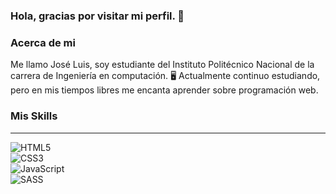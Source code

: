 ### Hola, gracias por visitar mi perfil. 👋

### Acerca de mi

Me llamo José Luis, soy estudiante del Instituto Politécnico Nacional de la carrera de Ingeniería en computación. 🖥️
Actualmente continuo estudiando, pero en mis tiempos libres me encanta aprender sobre programación web.

### Mis Skills
________________________________________________________________________________________________________________________
![HTML5](https://img.shields.io/badge/HTML5-orange?style=for-the-badge&logo=html5&logoColor=FFF&labelColor=black)</br>
![CSS3](https://img.shields.io/badge/CSS3-informational?style=for-the-badge&logo=CSS3&logoColor=FFF&labelColor=000)</br>
![JavaScript](https://img.shields.io/badge/JavaScript-yellow?style=for-the-badge&logo=JAVASCRIPT&logoColor=FFF&labelColor=000)</br>
![SASS](https://img.shields.io/badge/SASS-DE6DDE?style=for-the-badge&logo=SASS&logoColor=FFF&labelColor=000)</br>
